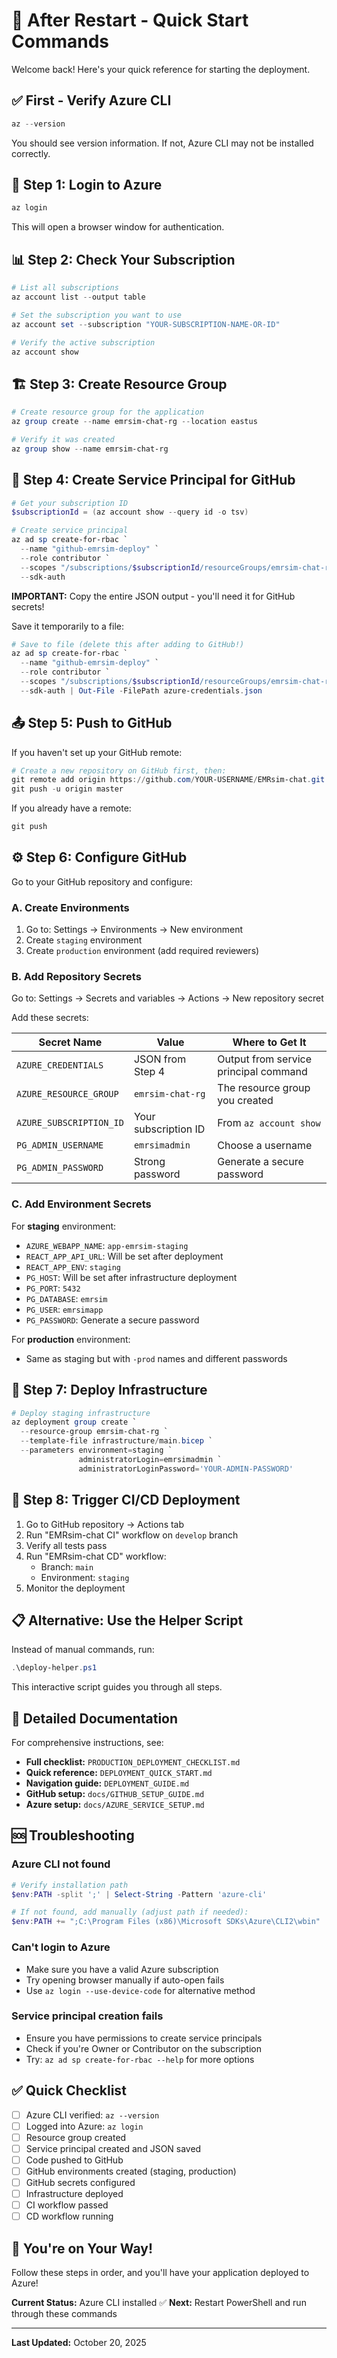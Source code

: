 # 🚀 After Restart - Quick Start Commands

Welcome back! Here's your quick reference for starting the deployment.

## ✅ First - Verify Azure CLI

```powershell
az --version
```

You should see version information. If not, Azure CLI may not be installed correctly.

## 🔐 Step 1: Login to Azure

```powershell
az login
```

This will open a browser window for authentication.

## 📊 Step 2: Check Your Subscription

```powershell
# List all subscriptions
az account list --output table

# Set the subscription you want to use
az account set --subscription "YOUR-SUBSCRIPTION-NAME-OR-ID"

# Verify the active subscription
az account show
```

## 🏗️ Step 3: Create Resource Group

```powershell
# Create resource group for the application
az group create --name emrsim-chat-rg --location eastus

# Verify it was created
az group show --name emrsim-chat-rg
```

## 🔑 Step 4: Create Service Principal for GitHub

```powershell
# Get your subscription ID
$subscriptionId = (az account show --query id -o tsv)

# Create service principal
az ad sp create-for-rbac `
  --name "github-emrsim-deploy" `
  --role contributor `
  --scopes "/subscriptions/$subscriptionId/resourceGroups/emrsim-chat-rg" `
  --sdk-auth
```

**IMPORTANT:** Copy the entire JSON output - you'll need it for GitHub secrets!

Save it temporarily to a file:

```powershell
# Save to file (delete this after adding to GitHub!)
az ad sp create-for-rbac `
  --name "github-emrsim-deploy" `
  --role contributor `
  --scopes "/subscriptions/$subscriptionId/resourceGroups/emrsim-chat-rg" `
  --sdk-auth | Out-File -FilePath azure-credentials.json
```

## 📤 Step 5: Push to GitHub

If you haven't set up your GitHub remote:

```powershell
# Create a new repository on GitHub first, then:
git remote add origin https://github.com/YOUR-USERNAME/EMRsim-chat.git
git push -u origin master
```

If you already have a remote:

```powershell
git push
```

## ⚙️ Step 6: Configure GitHub

Go to your GitHub repository and configure:

### A. Create Environments
1. Go to: Settings → Environments → New environment
2. Create `staging` environment
3. Create `production` environment (add required reviewers)

### B. Add Repository Secrets
Go to: Settings → Secrets and variables → Actions → New repository secret

Add these secrets:

| Secret Name | Value | Where to Get It |
|-------------|-------|-----------------|
| `AZURE_CREDENTIALS` | JSON from Step 4 | Output from service principal command |
| `AZURE_RESOURCE_GROUP` | `emrsim-chat-rg` | The resource group you created |
| `AZURE_SUBSCRIPTION_ID` | Your subscription ID | From `az account show` |
| `PG_ADMIN_USERNAME` | `emrsimadmin` | Choose a username |
| `PG_ADMIN_PASSWORD` | Strong password | Generate a secure password |

### C. Add Environment Secrets

For **staging** environment:
- `AZURE_WEBAPP_NAME`: `app-emrsim-staging`
- `REACT_APP_API_URL`: Will be set after deployment
- `REACT_APP_ENV`: `staging`
- `PG_HOST`: Will be set after infrastructure deployment
- `PG_PORT`: `5432`
- `PG_DATABASE`: `emrsim`
- `PG_USER`: `emrsimapp`
- `PG_PASSWORD`: Generate a secure password

For **production** environment:
- Same as staging but with `-prod` names and different passwords

## 🚀 Step 7: Deploy Infrastructure

```powershell
# Deploy staging infrastructure
az deployment group create `
  --resource-group emrsim-chat-rg `
  --template-file infrastructure/main.bicep `
  --parameters environment=staging `
               administratorLogin=emrsimadmin `
               administratorLoginPassword='YOUR-ADMIN-PASSWORD'
```

## 🎯 Step 8: Trigger CI/CD Deployment

1. Go to GitHub repository → Actions tab
2. Run "EMRsim-chat CI" workflow on `develop` branch
3. Verify all tests pass
4. Run "EMRsim-chat CD" workflow:
   - Branch: `main`
   - Environment: `staging`
5. Monitor the deployment

## 📋 Alternative: Use the Helper Script

Instead of manual commands, run:

```powershell
.\deploy-helper.ps1
```

This interactive script guides you through all steps.

## 📖 Detailed Documentation

For comprehensive instructions, see:

- **Full checklist:** `PRODUCTION_DEPLOYMENT_CHECKLIST.md`
- **Quick reference:** `DEPLOYMENT_QUICK_START.md`
- **Navigation guide:** `DEPLOYMENT_GUIDE.md`
- **GitHub setup:** `docs/GITHUB_SETUP_GUIDE.md`
- **Azure setup:** `docs/AZURE_SERVICE_SETUP.md`

## 🆘 Troubleshooting

### Azure CLI not found
```powershell
# Verify installation path
$env:PATH -split ';' | Select-String -Pattern 'azure-cli'

# If not found, add manually (adjust path if needed):
$env:PATH += ";C:\Program Files (x86)\Microsoft SDKs\Azure\CLI2\wbin"
```

### Can't login to Azure
- Make sure you have a valid Azure subscription
- Try opening browser manually if auto-open fails
- Use `az login --use-device-code` for alternative method

### Service principal creation fails
- Ensure you have permissions to create service principals
- Check if you're Owner or Contributor on the subscription
- Try: `az ad sp create-for-rbac --help` for more options

## ✅ Quick Checklist

- [ ] Azure CLI verified: `az --version`
- [ ] Logged into Azure: `az login`
- [ ] Resource group created
- [ ] Service principal created and JSON saved
- [ ] Code pushed to GitHub
- [ ] GitHub environments created (staging, production)
- [ ] GitHub secrets configured
- [ ] Infrastructure deployed
- [ ] CI workflow passed
- [ ] CD workflow running

## 🎉 You're on Your Way!

Follow these steps in order, and you'll have your application deployed to Azure!

**Current Status:** Azure CLI installed ✅
**Next:** Restart PowerShell and run through these commands

---

**Last Updated:** October 20, 2025
